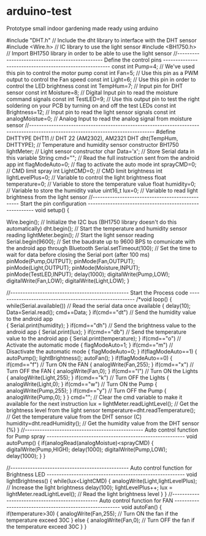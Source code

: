 # arduino-test
Prototype small indoor gardening made ready using arduino

#include "DHT.h"                                             // Include the dht library to interface with the DHT sensor
#include <Wire.h>                                            // IC library to use the light sensor
#include <BH1750.h>                                          // Import BH1750 library in order to be able to use the light sensor
//------------------------------------------------ Define the control pins --------------------------------------------------------
const int Pump=4;                                            // We've used this pin to control the motor pump 
const int Fan=5;                                             // Use this pin as a PWM output to control the Fan speed
const int Light=6;                                           // Use this pin in order to control the LED brightness
const int TempHum=7;                                         // Input pin for DHT sensor
const int Moisture=8;                                        // Digital Input pin to read the moisture command signals
const int TestLED=9;                                         // Use this output pin to test the right soldering on your PCB by turning on and off the test LEDs
const int Brightness=12;                                     // Input pin to read the light sensor signals
const int analogMoistue=0;                                   // Analog Input to read the analog signal from moisture sensor
//---------------------------------------------------------------------------------------------------------------------------------
#define DHTTYPE DHT11                                        // DHT 22  (AM2302), AM2321
DHT dht(TempHum, DHTTYPE);                                   // Temperature and humidity sensor constructor
BH1750 lightMeter;                                           // Light sensor constructor
char Data='x';                                               // Store Serial data in this variable
String cmd="";                                               // Read the full instruction sent from the android app
int flagModeAuto=0;                                          // flag to activate the auto mode
int sprayCMD=0;                                              // CMD limit spray
int LightCMD=0;                                              // CMD limit brightness
int lightLevelPlus=0;                                        // Variable to control the light brightness
float temperature=0;                                         // Variable to store the temperature value
float humidity=0;                                            // Variable to store the humidity value
uint16_t lux=0;                                              // Variable to read light brightness from the light sensor
//------------------------------------------------ Start the pin configuration --------------------------------------------------------
void setup() 
{
  
  Wire.begin();                                              // Initialize the I2C bus (BH1750 library doesn't do this automatically)
  dht.begin();                                               // Start the temperature and humidity sensor reading
  lightMeter.begin();                                        // Start the light sensor reading
  Serial.begin(9600);                                        // Set the baudrate up to 9600 BPS to comunicate with the android app through Bluetooth
  Serial.setTimeout(100);                                    // Set the time to wait for data before closing the Serial port (after 100 ms)
  pinMode(Pump,OUTPUT);
  pinMode(Fan,OUTPUT);
  pinMode(Light,OUTPUT);
  pinMode(Moisture,INPUT);
  pinMode(TestLED,INPUT);
  delay(1000);
  digitalWrite(Pump,LOW);
  digitalWrite(Fan,LOW);
  digitalWrite(Light,LOW);
}

//------------------------------------------------ Start the Process code --------------------------------------------------------
/*void loop() 
{
  while(Serial.available())                                  // Read the serial data once available
  {
    delay(10);
    Data=Serial.read();
    cmd+=Data;
  }
  if(cmd=="dt")                                              // Send the humidity value to the android app                                 
  {
    Serial.print(humidity);
  }
  if(cmd=="dh")                                              // Send the brightness value to the android app
  {
    Serial.print(lux);
  }
  if(cmd=="db")                                              // Send the temperature value to the android app
  {
    Serial.print(temperature);
  }
  if(cmd=="o")                                              // Activate the automatic mode
  {
    flagModeAuto=1;
  }
  if(cmd=="m")                                              // Disactivate the automatic mode
  {
    flagModeAuto=0;
  }
  if(flagModeAuto==1)
  {
    autoPump();
    lightBrightness();
    autoFan();
  }
  if(flagModeAuto==0)
  {
    if(cmd=="f")                                             // Turn ON the FAN
    {
      analogWrite(Fan,255);
    }
    if(cmd=="x")                                             // Turn OFF the FAN
    {
      analogWrite(Fan,0);
    }
    if(cmd=="l")                                             // Turn ON the Lights
    {
      analogWrite(Light,255);
    }
    if(cmd=="k")                                             // Turn OFF the Lights
    {
      analogWrite(Light,0);
    }
    if(cmd=="w")                                             // Turn ON the Pump
    {
      analogWrite(Pump,255);
    }
    if(cmd=="y")                                             // Turn OFF the Pump
    {
      analogWrite(Pump,0);
    }
  }
  cmd="";                                                    // Clear the cmd variable to make it available for the next instruction
  lux = lightMeter.readLightLevel();                         // Get the brightness level from the light sensor
  temperature=dht.readTemperature();                         // Get the temperature value from the DHT sensor (C)
  humidity=dht.readHumidity();                               // Get the humidity value from the DHT sensor (%)
}
//------------------------------------------------ Auto control function for Pump spray --------------------------------------------------------
void autoPump()
  {
    if(analogRead(analogMoistue)<sprayCMD)
    {
      digitalWrite(Pump,HIGH);
      delay(1000);
      digitalWrite(Pump,LOW);
      delay(1000);
    }
  }

//------------------------------------------------ Auto control function for Brightness LED --------------------------------------------------------
void lightBrightness()
{ 
  while(lux<LightCMD)
    {
      analogWrite(Light,lightLevelPlus);                         // Increase the light brightness
      delay(100);
      lightLevelPlus++;
      lux = lightMeter.readLightLevel();                         // Read the light brightness level
    }
}
//------------------------------------------------ Auto control function for FAN --------------------------------------------------------
void autoFan()
{
  if(temperature>30)
  {
    analogWrite(Fan,255);                                        // Turn ON the fan if the temperature exceed 30C
  }
  else
  {
    analogWrite(Fan,0);                                          // Turn OFF the fan if the temperature exceed 30C
  }
}
